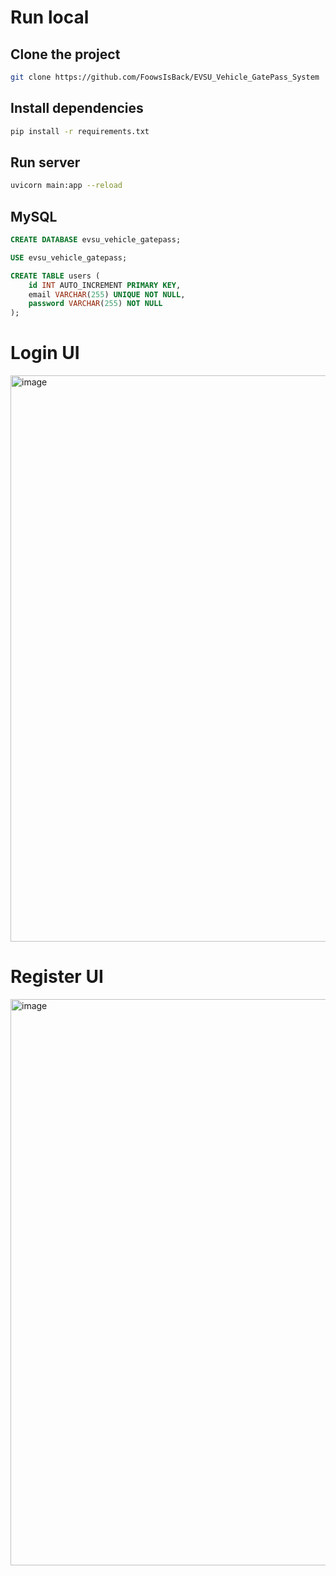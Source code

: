 # Run local

## Clone the project
```sh
git clone https://github.com/FoowsIsBack/EVSU_Vehicle_GatePass_System
```

## Install dependencies
```sh
pip install -r requirements.txt
```

## Run server
```sh
uvicorn main:app --reload
```
## MySQL
```sql
CREATE DATABASE evsu_vehicle_gatepass;

USE evsu_vehicle_gatepass;

CREATE TABLE users (
    id INT AUTO_INCREMENT PRIMARY KEY,
    email VARCHAR(255) UNIQUE NOT NULL,
    password VARCHAR(255) NOT NULL
);
```
# Login UI
<img width="1460" height="906" alt="image" src="https://github.com/user-attachments/assets/988e2fc3-d895-4662-84be-b3fbcf419273" />

# Register UI
<img width="1460" height="906" alt="image" src="https://github.com/user-attachments/assets/75d6b2f8-43a6-4c5e-bbd4-200d4cd4a4e4" />
